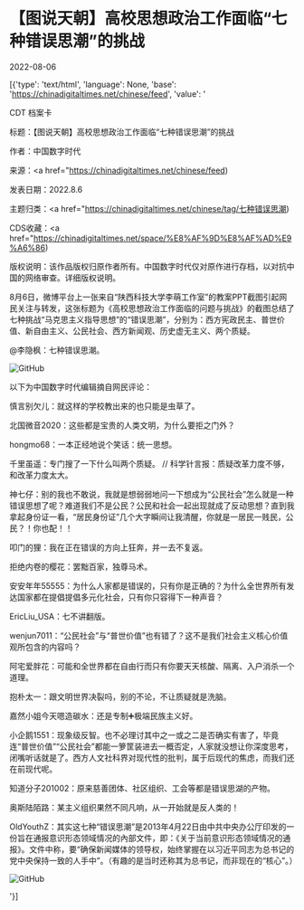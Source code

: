 # 【图说天朝】高校思想政治工作面临“七种错误思潮”的挑战

2022-08-06

[{'type': 'text/html', 'language': None, 'base': 'https://chinadigitaltimes.net/chinese/feed', 'value': '

CDT 档案卡

标题：【图说天朝】高校思想政治工作面临“七种错误思潮”的挑战

作者：中国数字时代

来源：<a href="https://chinadigitaltimes.net/chinese/feed)

发表日期：2022.8.6

主题归类：<a href="https://chinadigitaltimes.net/chinese/tag/七种错误思潮)

CDS收藏：<a href="https://chinadigitaltimes.net/space/%E8%AF%9D%E8%AF%AD%E9%A6%86)

版权说明：该作品版权归原作者所有。中国数字时代仅对原作进行存档，以对抗中国的网络审查。详细版权说明。





8月6日，微博平台上一张来自“陕西科技大学李萌工作室”的教案PPT截图引起网民关注与转发，这张标题为《高校思想政治工作面临的问题与挑战》的截图总结了七种挑战“马克思主义指导思想”的“错误思潮”，分别为：西方宪政民主、普世价值、新自由主义、公民社会、西方新闻观、历史虚无主义、两个质疑。



@李隐枫：七种错误思潮。

![GitHub](https://chinadigitaltimes.net/chinese/files/2022/08/image-1659783451793.png)



以下为中国数字时代编辑摘自网民评论：



慎言别欠儿：就这样的学校教出来的也只能是虫草了。

北国微音2020：这些都是宝贵的人类文明，为什么要拒之门外？

hongmo68：一本正经地说个笑话：统一思想。

千里虽遥：专门搜了一下什么叫两个质疑。 //  科学针言报：质疑改革力度不够，和改革力度太大。

神七仔：别的我也不敢说，我就是想弱弱地问一下想成为“公民社会”怎么就是一种错误思想了呢？难道我们不是公民？公民和社会一起出现就成了反动思想？直到我拿起身份证一看，“居民身份证”几个大字瞬间让我清醒，你就是一居民一贱民，公民？！你也配！！

叩门的狸：我在正在错误的方向上狂奔，并一去不复返。

拒绝内卷的樱花：罢黜百家，独尊马术。

安安年年55555：为什么人家都是错误的，只有你是正确的？为什么全世界所有发达国家都在提倡提倡多元化社会，只有你只容得下一种声音？

EricLiu_USA：七不讲翻版。

wenjun7011：“公民社会”与“普世价值”也有错了？这不是我们社会主义核心价值观所包含的内容吗？

阿宅爱胖花：可能和全世界都在自由行而只有你要天天核酸、隔离、入户消杀一个道理。

抱朴太一：跟文明世界决裂吗，别的不论，不让质疑就是洗脑。

嘉然小姐今天嗯造碳水：还是专制➕极端民族主义好。

小企鹅1551：现象级反智。也不必理讨其中之一或之二是否确实有害了，毕竟连“普世价值”“公民社会”都能一箩筐装进去一概否定，人家就没想让你深度思考，闭嘴听话就是了。西方人文社科界对现代性的批判，属于后现代的焦虑，而我们还在前现代呢。

知道分子201002：原来慈善团体、社区组织、工会等都是错误思湖的产物。

奥斯陆陌路：某主义组织果然不同凡响，从一开始就是反人类的！





OldYouthZ：其实这七种“错误思潮”是2013年4月22日由中共中央办公厅印发的一份旨在通报意识形态领域情况的內部文件，即：《关于当前意识形态领域情况的通报》。文件中称，要“确保新闻媒体的领导权，始终掌握在以习近平同志为总书记的党中央保持一致的人手中”。（有趣的是当时还称其为总书记，而非现在的“核心”。）

![GitHub](https://chinadigitaltimes.net/chinese/files/2022/08/image-1659783819220.png)

'}]